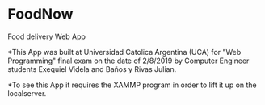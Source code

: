 # FoodNow
Food delivery Web App

*This App was built at Universidad Catolica Argentina (UCA) for "Web Programming" final exam on the date of 2/8/2019 by Computer Engineer students Exequiel Videla and Baños y Rivas Julian.

*To see this App it requires the XAMMP program in order to lift it up on the localserver.
